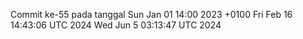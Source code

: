 Commit ke-55 pada tanggal Sun Jan 01 14:00 2023 +0100
Fri Feb 16 14:43:06 UTC 2024
Wed Jun  5 03:13:47 UTC 2024
